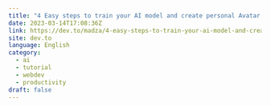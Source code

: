 ```yaml
---
title: "4 Easy steps to train your AI model and create personal Avatar generator 😎✨"
date: 2023-03-14T17:08:36Z
link: https://dev.to/madza/4-easy-steps-to-train-your-ai-model-and-create-personal-avatar-generator-3mji?utm_medium=RSS&utm_source=news.12bit.vn
site: dev.to
language: English
category:
  - ai
  - tutorial
  - webdev
  - productivity
draft: false
---
```


